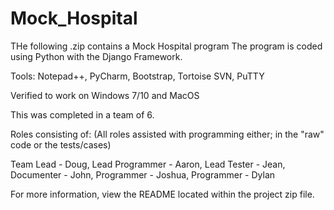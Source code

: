 # Mock_Hospital

THe following .zip contains a Mock Hospital program
The program is coded using Python with the Django Framework.

Tools: Notepad++, PyCharm, Bootstrap, Tortoise SVN, PuTTY

Verified to work on Windows 7/10 and MacOS

This was completed in a team of 6.

Roles consisting of:
(All roles assisted with programming either; in the "raw" code or the tests/cases)

Team Lead - Doug, 
Lead Programmer - Aaron, 
Lead Tester - Jean, 
Documenter - John, 
Programmer - Joshua, 
Programmer - Dylan

For more information, view the README located within the project zip file.
